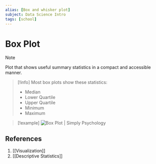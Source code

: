 ```yaml
---
alias: [Box and whisker plot]
subject: Data Science Intro
tags: [school]
---
```

# Box Plot


> [!note]
> Plot that shows useful summary statistics in a compact and accessible manner. 

> [!info]
> Most box plots show these statistics:
> - Median
> - Lower Quartile
> - Upper Quartile
> - Minimum
> - Maximum

> [!example] 
> ![Box Plot | Simply Psychology](https://www.simplypsychology.org/boxplot.jpg?ezimgfmt=rs:382x196/rscb30/ng:webp/ngcb30)

## References
1. [[Visualization]]
2. [[Descriptive Statistics]]